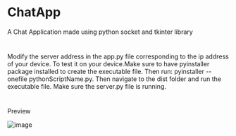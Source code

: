 # ChatApp
A Chat Application made using python socket and tkinter library
#
Modify the server address in the app.py file corresponding to the ip address of your device. To test it on your device.Make sure to have pyinstaller package installed to create the executable file. Then run: pyinstaller --onefile pythonScriptName.py. Then navigate to the dist folder and run the executable file. Make sure the server.py file is running.
#
Preview

![image](https://user-images.githubusercontent.com/52679916/130151583-93642f68-f002-400f-b3bb-1ab45d0dbbc1.png)
